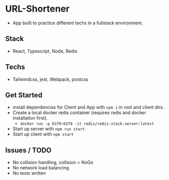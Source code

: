 # URL-Shortener
* App built to practice different techs in a fullstack environment.  

## Stack
- React, Typescript, Node, Redis

## Techs
- Tailwindcss, jest, Webpack, postcss

## Get Started
 * install dependencies for Client and App with `npm i` in root and client dirs.
 * Create a local docker redis container (requires redis and docker installation first).
    - `docker run -p 6379:6379 -it redis/redis-stack-server:latest`
 * Start up server with `npm run start`
 * Start up client with `npm start`

## Issues / TODO
* No collision handling, collision = NoGo
* No network load balancing 
* No tests written